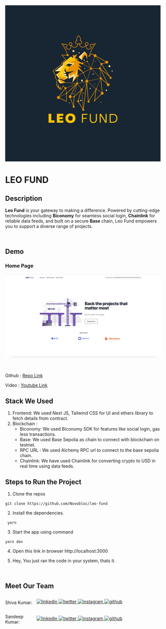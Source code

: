 <br>

![Brand](_submission/brand.png)

# LEO FUND

## Description
**Leo Fund** is your gateway to making a difference. Powered by cutting-edge technologies including **Biconomy** for seamless social login, **Chainlink** for reliable data feeds, and built on a secure **Base** chain, Leo Fund empowers you to support a diverse range of projects.

<br>

## Demo

### Home Page

![Home](_submission/dashboard.png)

<br>

Github : <a style="margin-bottom: 5px;" href="https://github.com/Novobloc/leo-fund" target="_blank"> Repo Link </a>

Video : <a style="margin-bottom: 5px;" href="https://www.loom.com/share/115f21b210d547bc95d88e3978b66d0d?sid=5635fe59-ea20-43c7-97aa-68d4b8a912f1" target="_blank"> Youtube Link </a>

## Stack We Used
1. Frontend: We used Next JS, Tailwind CSS for UI and ethers library to fetch details from contract.
2. Blockchain :
   - Biconomy: We used Biconomy SDK for features like social login, gas less transactions.
   - Base: We used Base Sepolia as chain to connect with blockchain on testnet.
   - RPC URL : We used Alchemy RPC url to connect to the base sepolia chain.
   - Chainlink: We have used Chainlink for converting crypto to USD in real time using data feeds.

## Steps to Run the Project

1. Clone the repos

```
git clone https://github.com/Novobloc/leo-fund
```

2. Install the dependencies.

```
 yarn
```

3. Start the app using command

```
yarn dev
```

4. Open this link in browser http://localhost:3000

5. Hey, You just ran the code in your system, thats it.

<br>

## Meet Our Team

<div style="display: flex; justify-content: space-between; align-items: center;">
   <p style="flex:1">Shiva Kumar: </p>
   <div style="flex:4; justify-content: space-between;">
      <a href="https://www.linkedin.com/in/shivamangina/" target="_blank">
      <img src=https://img.shields.io/badge/linkedin-%2300acee.svg?color=405DE6&style=for-the-badge&logo=linkedin&logoColor=white alt=linkedin style="margin-bottom: 5px;" />
      </a>
      <a href="https://twitter.com/shivakmangina" target="_blank">
      <img src=https://img.shields.io/badge/twitter-%2300acee.svg?color=1DA1F2&style=for-the-badge&logo=twitter&logoColor=white alt=twitter style="margin-bottom: 5px;" />
      </a>
      <a href="https://www.instagram.com/shiva_mangina" target="_blank">
      <img src=https://img.shields.io/badge/instagram-%ff5851db.svg?color=C13584&style=for-the-badge&logo=instagram&logoColor=white alt=instagram style="margin-bottom: 5px;" />
      </a>
      <a href="https://github.com/shivamangina" target="_blank">
      <img src=https://img.shields.io/badge/GitHub-100000?style=for-the-badge&logo=github&logoColor=white alt=github style="margin-bottom: 5px;" />
      </a>
   </div>
</div>

<div style="display: flex; justify-content: space-between; align-items: center;">
   <p style="flex:1">Sandeep Kumar: </p>
   <div style="flex:4; justify-content: space-between;">
      <a href="https://www.linkedin.com/in/satyasandeep" target="_blank">
      <img src=https://img.shields.io/badge/linkedin-%2300acee.svg?color=405DE6&style=for-the-badge&logo=linkedin&logoColor=white alt=linkedin style="margin-bottom: 5px;" />
      </a>
      <a href="https://twitter.com/satyasandeep76" target="_blank">
      <img src=https://img.shields.io/badge/twitter-%2300acee.svg?color=1DA1F2&style=for-the-badge&logo=twitter&logoColor=white alt=twitter style="margin-bottom: 5px;" />
      </a>
      <a href="https://www.instagram.com/satyasandeep007" target="_blank">
      <img src=https://img.shields.io/badge/instagram-%ff5851db.svg?color=C13584&style=for-the-badge&logo=instagram&logoColor=white alt=instagram style="margin-bottom: 5px;" />
      </a>
      <a href="https://github.com/satyasandeep007" target="_blank">
      <img src=https://img.shields.io/badge/GitHub-100000?style=for-the-badge&logo=github&logoColor=white alt=github style="margin-bottom: 5px;" />
      </a>
   </div>
</div>
